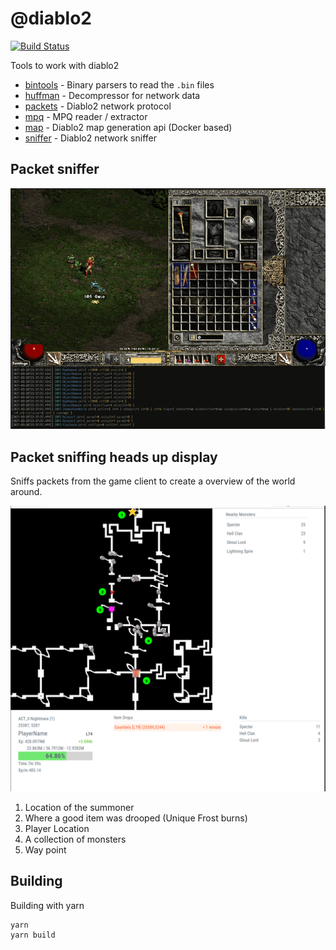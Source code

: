 # @diablo2

[![Build Status](https://github.com/blacha/diablo2/workflows/Build/badge.svg)](https://github.com/blacha/diablo2/actions)

Tools to work with diablo2 

- [bintools](./packages/bintools) - Binary parsers to read the `.bin` files
- [huffman](./packages/huffman) - Decompressor for network data
- [packets](./packages/packets) - Diablo2 network protocol
- [mpq](./packages/mpq) - MPQ reader / extractor
- [map](./packages/map) - Diablo2 map generation api (Docker based)
- [sniffer](./packages/sniffer) - Diablo2 network sniffer


## Packet sniffer

![Packet sniffer example](./assets/2021-03-21-packet-sniff-example.gif)


## Packet sniffing heads up display

Sniffs packets from the game client to create a overview of the world around.

![Hud example](./assets/2021-03-21-packet-hud.png)

1. Location of the summoner
2. Where a good item was drooped (Unique Frost burns)
3. Player Location
4. A collection of monsters
5. Way point

## Building


Building with yarn
```
yarn
yarn build
```